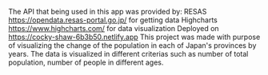 The API that being used in this app was provided by:
    RESAS https://opendata.resas-portal.go.jp/ for getting data
    Highcharts https://www.highcharts.com/ for data visualization
Deployed on https://cocky-shaw-6b3b50.netlify.app
This project was made with purpose of visualizing the change of the population in each of Japan's provinces by years.
The data is visualized in different criterias such as number of total population, number of people in different ages.